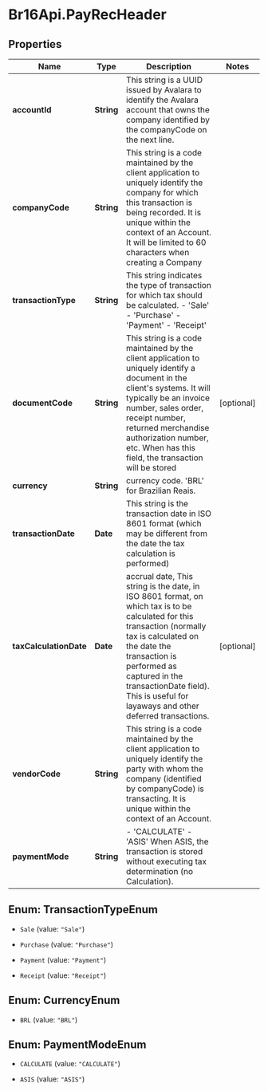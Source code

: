 # Br16Api.PayRecHeader

## Properties
Name | Type | Description | Notes
------------ | ------------- | ------------- | -------------
**accountId** | **String** | This string is a UUID issued by Avalara to identify the Avalara account that owns the company identified by the companyCode on the next line. | 
**companyCode** | **String** | This string is a code maintained by the client application to uniquely identify the company for which this transaction is being recorded. It is unique within the context of an Account. It will be limited to 60 characters when creating a Company | 
**transactionType** | **String** | This string indicates the type of transaction for which tax should be calculated. - &#39;Sale&#39; - &#39;Purchase&#39; - &#39;Payment&#39; - &#39;Receipt&#39;  | 
**documentCode** | **String** | This string is a code maintained by the client application to uniquely identify a document in the client&#39;s systems. It will typically be an invoice number, sales order, receipt number, returned merchandise authorization number, etc. When has this field, the transaction will be stored | [optional] 
**currency** | **String** | currency code. &#39;BRL&#39; for Brazilian Reais. | 
**transactionDate** | **Date** | This string is the transaction date in ISO 8601 format (which may be different from the date the tax calculation is performed) | 
**taxCalculationDate** | **Date** | accrual date, This string is the date, in ISO 8601 format, on which tax is to be calculated for this transaction (normally tax is calculated on the date the transaction is performed as captured in the transactionDate field). This is useful for layaways and other deferred transactions. | [optional] 
**vendorCode** | **String** | This string is a code maintained by the client application to uniquely identify the party with whom the company (identified by companyCode) is transacting. It is unique within the context of an Account. | 
**paymentMode** | **String** | - &#39;CALCULATE&#39; - &#39;ASIS&#39; When ASIS, the transaction is stored without executing tax determination (no Calculation).  | 


<a name="TransactionTypeEnum"></a>
## Enum: TransactionTypeEnum


* `Sale` (value: `"Sale"`)

* `Purchase` (value: `"Purchase"`)

* `Payment` (value: `"Payment"`)

* `Receipt` (value: `"Receipt"`)




<a name="CurrencyEnum"></a>
## Enum: CurrencyEnum


* `BRL` (value: `"BRL"`)




<a name="PaymentModeEnum"></a>
## Enum: PaymentModeEnum


* `CALCULATE` (value: `"CALCULATE"`)

* `ASIS` (value: `"ASIS"`)




